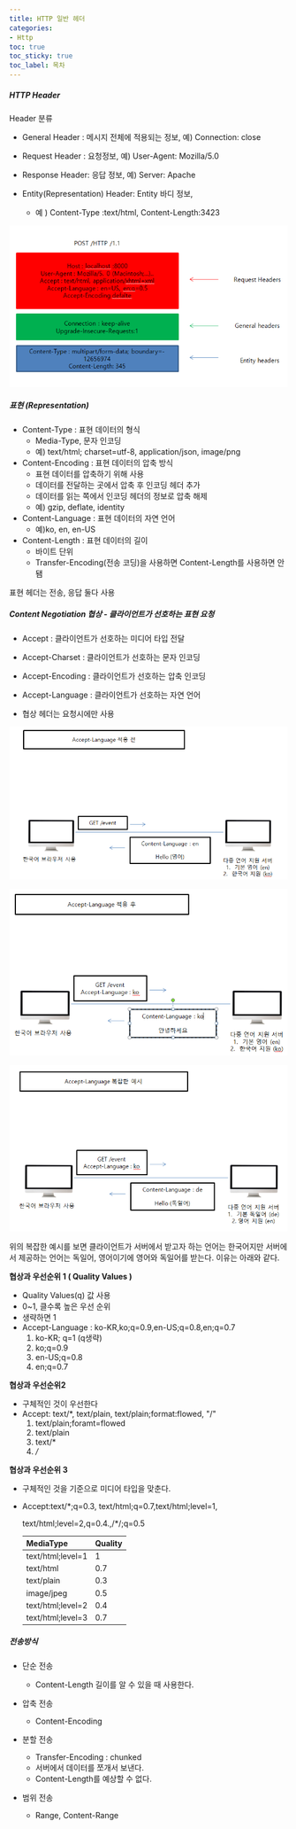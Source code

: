 ```yaml
---
title: HTTP 일반 헤더
categories:
- Http
toc: true
toc_sticky: true
toc_label: 목차
---
```




##### HTTP Header

Header 분류

* General Header : 메시지 전체에 적용되는 정보, 예) Connection: close
* Request Header : 요청정보, 예) User-Agent: Mozilla/5.0

* Response Header: 응답 정보, 예) Server: Apache

* Entity(Representation) Header: Entity 바디 정보, 
  * 예 ) Content-Type :text/html, Content-Length:3423



![image-20210116184058009](../../assets/images/2021-01-16-http-5/image-20210116184058009.png)

##### 표현 (Representation)

* Content-Type : 표현 데이터의 형식
  * Media-Type, 문자 인코딩 
  * 예) text/html; charset=utf-8, application/json, image/png
* Content-Encoding : 표현 데이터의 압축 방식
  * 표현 데이터를 압축하기 위해 사용
  * 데이터를 전달하는 곳에서 압축 후 인코딩 헤더 추가
  * 데이터를 읽는 쪽에서 인코딩 헤더의 정보로 압축 해제
  * 예) gzip, deflate, identity
* Content-Language : 표현 데이터의 자연 언어
  * 예)ko, en, en-US
* Content-Length : 표현 데이터의 길이
  * 바이트 단위
  * Transfer-Encoding(전송 코딩)을 사용하면 Content-Length를 사용하면 안됌

표현 헤더는 전송, 응답 둘다 사용



##### Content Negotiation 협상 - 클라이언트가 선호하는 표현 요청

* Accept : 클라이언트가 선호하는 미디어 타입 전달
* Accept-Charset : 클라이언트가 선호하는 문자 인코딩
* Accept-Encoding : 클라이언트가 선호하는 압축 인코딩
* Accept-Language : 클라이언트가 선호하는 자연 언어

* 협상 헤더는 요청시에만 사용

  

![image-20210123094610808](../../assets/images/2021-01-16-http-5/image-20210123094610808.png)



![image-20210123094831588](../../assets/images/2021-01-16-http-5/image-20210123094831588.png)



![image-20210123094951340](../../assets/images/2021-01-16-http-5/image-20210123094951340.png)

위의 복잡한 예시를 보면 클라이언트가 서버에서 받고자 하는 언어는 한국어지만 서버에서 제공하는 언어는 독일어, 영어이기에 영어와 독일어를 받는다. 이유는 아래와 같다.



**협상과 우선순위 1  ( Quality Values )**

* Quality Values(q) 값 사용
* 0~1, 클수록 높은 우선 순위
* 생략하면 1
* Accept-Language : ko-KR,ko;q=0.9,en-US;q=0.8,en;q=0.7
  1. ko-KR; q=1 (q생략)
  2. ko;q=0.9
  3. en-US;q=0.8
  4. en;q=0.7 



**협상과 우선순위2**

* 구체적인 것이 우선한다
* Accept: text/*, text/plain, text/plain;format:flowed, "/"
  1. text/plain;foramt=flowed
  2. text/plain
  3. text/*
  4. */*



**협상과 우선순위 3**

* 구체적인 것을 기준으로 미디어 타입을 맞춘다.

* Accept:text/*;q=0.3, text/html;q=0.7,text/html;level=1,

  text/html;level=2,q=0.4.,/*/;q=0.5

  | MediaType         | Quality |
  | ----------------- | ------- |
  | text/html;level=1 | 1       |
  | text/html         | 0.7     |
  | text/plain        | 0.3     |
  | image/jpeg        | 0.5     |
  | text/html;level=2 | 0.4     |
  | text/html;level=3 | 0.7     |

  

##### 전송방식

* 단순 전송

  * Content-Length 길이를 알 수 있을 때 사용한다.

* 압축 전송

  * Content-Encoding

* 분할 전송

  * Transfer-Encoding : chunked 
  * 서버에서 데이터를 쪼개서 보낸다.
  * Content-Length를 예상할 수 없다.

* 범위 전송

  * Range, Content-Range

  